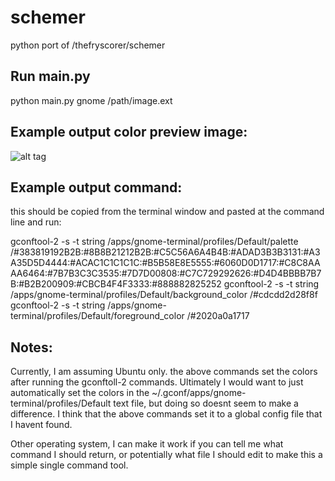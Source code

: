 schemer
=======

python port of /thefryscorer/schemer


Run main.py
--

python main.py gnome /path/image.ext

Example output color preview image:
--

![alt tag](https://raw.github.com/ghidra/schemer/master/example_color_output.png)


Example output command:
--
this should be copied from the terminal window and pasted at the command line and run:

gconftool-2 -s -t string /apps/gnome-terminal/profiles/Default/palette /#383819192B2B:#8B8B21212B2B:#C5C56A6A4B4B:#ADAD3B3B3131:#A3A35D5D4444:#ACAC1C1C1C1C:#B5B58E8E5555:#6060D0D1717:#C8C8AAAA6464:#7B7B3C3C3535:#7D7D00808:#C7C729292626:#D4D4BBBB7B7B:#B2B200909:#CBCB4F4F3333:#888882825252
gconftool-2 -s -t string /apps/gnome-terminal/profiles/Default/background_color /#cdcdd2d28f8f
gconftool-2 -s -t string /apps/gnome-terminal/profiles/Default/foreground_color /#2020a0a1717

Notes:
--

Currently, I am assuming Ubuntu only.
the above commands set the colors after running the gconftoll-2 commands.
Ultimately I would want to just automatically set the colors in the ~/.gconf/apps/gnome-terminal/profiles/Default text file, but doing so doesnt seem to make a difference. I think that the above commands set it to a global config file that I havent found.

Other operating system, I can make it work if you can tell me what command I should return, or potentially what file I should edit to make this a simple single command tool.
